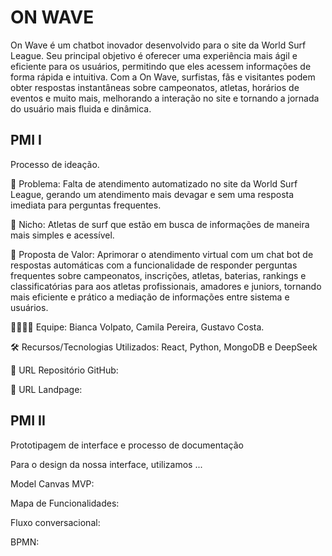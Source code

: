 
# ON WAVE

On Wave é um chatbot inovador desenvolvido para o site da World Surf League. Seu principal objetivo é oferecer uma experiência mais ágil e eficiente para os usuários, permitindo que eles acessem informações de forma rápida e intuitiva. Com a On Wave, surfistas, fãs e visitantes podem obter respostas instantâneas sobre campeonatos, atletas, horários de eventos e muito mais, melhorando a interação no site e tornando a jornada do usuário mais fluida e dinâmica.



## PMI I

Processo de ideação.

🙁 Problema: Falta de atendimento automatizado no site da World Surf League, gerando um atendimento mais devagar e sem uma resposta imediata para perguntas frequentes.

🙂 Nicho: Atletas de surf que estão em busca de informações de maneira mais simples e acessível.

🎁 Proposta de Valor: Aprimorar o atendimento virtual com um chat bot de respostas automáticas com a funcionalidade de responder perguntas frequentes sobre campeonatos, inscrições, atletas, baterias, rankings e classificatórias para aos atletas profissionais, amadores e juniors, tornando mais eficiente e prático a mediação de informações entre sistema e usuários.

🧑‍💻👩‍💻 Equipe: Bianca Volpato, Camila Pereira, Gustavo Costa.

🛠️ Recursos/Tecnologias Utilizados: React, Python, MongoDB e DeepSeek

🔗 URL Repositório GitHub: 

🛬 URL Landpage: 

## PMI II

Prototipagem de interface e processo de documentação

Para o design da nossa interface, utilizamos ...

Model Canvas MVP:

Mapa de Funcionalidades:

Fluxo conversacional:

BPMN:
